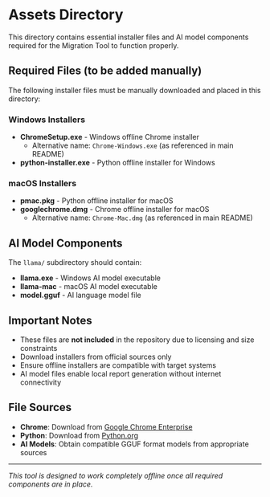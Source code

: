 # Assets Directory

This directory contains essential installer files and AI model components required for the Migration Tool to function properly.

## Required Files (to be added manually)

The following installer files must be manually downloaded and placed in this directory:

### Windows Installers
- **ChromeSetup.exe** - Windows offline Chrome installer
  - Alternative name: `Chrome-Windows.exe` (as referenced in main README)
- **python-installer.exe** - Python offline installer for Windows

### macOS Installers  
- **pmac.pkg** - Python offline installer for macOS
- **googlechrome.dmg** - Chrome offline installer for macOS
  - Alternative name: `Chrome-Mac.dmg` (as referenced in main README)

## AI Model Components

The `llama/` subdirectory should contain:
- **llama.exe** - Windows AI model executable
- **llama-mac** - macOS AI model executable  
- **model.gguf** - AI language model file

## Important Notes

- These files are **not included** in the repository due to licensing and size constraints
- Download installers from official sources only
- Ensure offline installers are compatible with target systems
- AI model files enable local report generation without internet connectivity

## File Sources

- **Chrome**: Download from [Google Chrome Enterprise](https://enterprise.google.com/chrome/chrome-browser/)
- **Python**: Download from [Python.org](https://www.python.org/downloads/)
- **AI Models**: Obtain compatible GGUF format models from appropriate sources

---

*This tool is designed to work completely offline once all required components are in place.*